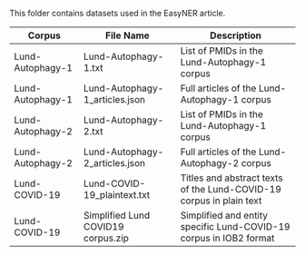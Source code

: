 This folder contains datasets used in the EasyNER article.

| Corpus           | File Name                       | Description                                              |
|------------------------|---------------------------------|----------------------------------------------------------|
| Lund-Autophagy-1       | Lund-Autophagy-1.txt            | List of PMIDs in the Lund-Autophagy-1 corpus             |
| Lund-Autophagy-1      | Lund-Autophagy-1_articles.json            | Full articles of the Lund-Autophagy-1 corpus             |
| Lund-Autophagy-2       | Lund-Autophagy-2.txt            | List of PMIDs in the Lund-Autophagy-1 corpus             |
| Lund-Autophagy-2       | Lund-Autophagy-2_articles.json            | Full articles of the Lund-Autophagy-2 corpus             |
| Lund-COVID-19          | Lund-COVID-19_plaintext.txt     | Titles and abstract texts of the Lund-COVID-19 corpus in plain text|
| Lund-COVID-19          | Simplified Lund COVID19 corpus.zip     | Simplified and entity specific Lund-COVID-19 corpus in IOB2 format|






